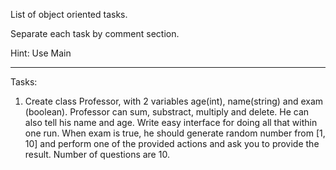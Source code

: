List of object oriented tasks.

Separate each task by comment section.

Hint: Use Main

----------------------------------------------------------------
Tasks:

1. Create class Professor, with 2 variables age(int), name(string) and exam (boolean). Professor can sum, substract, multiply and delete. He can also tell his name and age. Write easy interface for doing all that within one run. When exam is true, he should generate random number from [1, 10] and perform one of the provided actions and ask you to provide the result. Number of questions are 10. 


